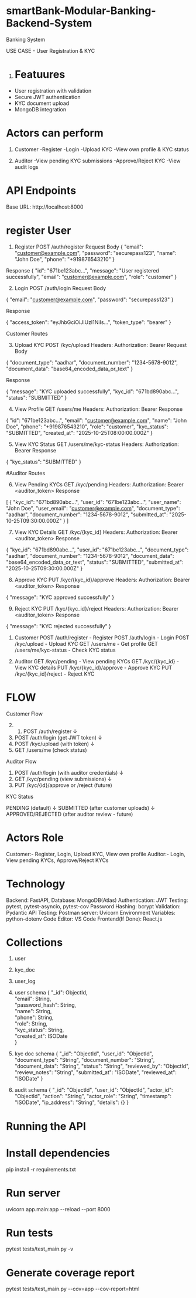 # smartBank-Modular-Banking-Backend-System
Banking System


USE CASE - User Registration & KYC

1. # Featuures
- User registration with validation
- Secure JWT authentication
- KYC document upload
- MongoDB integration
  

# Actors can perform
1. Customer
-Register
-Login
-Upload KYC
-View own profile & KYC status

2. Auditor
-View pending KYC submissions
-Approve/Reject KYC
-View audit logs

# API Endpoints

Base URL: http://localhost:8000

# register User

1. Register
POST /auth/register
Request Body
{
  "email": "customer@example.com",
  "password": "securepass123",
  "name": "John Doe",
  "phone": "+919876543210"
}

Response
{
  "id": "671be123abc...",
  "message": "User registered successfully",
  "email": "customer@example.com",
  "role": "customer"
}

2. Login
POST /auth/login
Request Body

{
  "email": "customer@example.com",
  "password": "securepass123"
}


Response

{
  "access_token": "eyJhbGciOiJIUzI1NiIs...",
  "token_type": "bearer"
}

Customer Routes

3. Upload KYC
POST /kyc/upload
Headers: Authorization: Bearer <token>
Request Body

{
  "document_type": "aadhar",
  "document_number": "1234-5678-9012",
  "document_data": "base64_encoded_data_or_text"
}


Response

{
  "message": "KYC uploaded successfully",
  "kyc_id": "671bd890abc...",
  "status": "SUBMITTED"
}

4. View Profile
GET /users/me
Headers: Authorization: Bearer <token>
Response

{
  "id": "671be123abc...",
  "email": "customer@example.com",
  "name": "John Doe",
  "phone": "+919876543210",
  "role": "customer",
  "kyc_status": "SUBMITTED",
  "created_at": "2025-10-25T08:00:00.000Z"
}


5. View KYC Status
GET /users/me/kyc-status
Headers: Authorization: Bearer <token>
Response

{
  "kyc_status": "SUBMITTED"
}


#Auditor Routes

6. View Pending KYCs
GET /kyc/pending
Headers: Authorization: Bearer <auditor_token>
Response

[
  {
    "kyc_id": "671bd890abc...",
    "user_id": "671be123abc...",
    "user_name": "John Doe",
    "user_email": "customer@example.com",
    "document_type": "aadhar",
    "document_number": "1234-5678-9012",
    "submitted_at": "2025-10-25T09:30:00.000Z"
  }
]

7. View KYC Details
GET /kyc/{kyc_id}
Headers: Authorization: Bearer <auditor_token>
Response

{
  "kyc_id": "671bd890abc...",
  "user_id": "671be123abc...",
  "document_type": "aadhar",
  "document_number": "1234-5678-9012",
  "document_data": "base64_encoded_data_or_text",
  "status": "SUBMITTED",
  "submitted_at": "2025-10-25T09:30:00.000Z"
}


8. Approve KYC
PUT /kyc/{kyc_id}/approve
Headers: Authorization: Bearer <auditor_token>
Response

{
  "message": "KYC approved successfully"
}


9. Reject KYC
PUT /kyc/{kyc_id}/reject
Headers: Authorization: Bearer <auditor_token>
Response

{
  "message": "KYC rejected successfully"
}


1. Customer
POST /auth/register - Register
POST /auth/login - Login
POST /kyc/upload - Upload KYC
GET /users/me - Get profile
GET /users/me/kyc-status - Check KYC status

2. Auditor
GET /kyc/pending - View pending KYCs
GET /kyc/{kyc_id} - View KYC details
PUT /kyc/{kyc_id}/approve - Approve KYC
PUT /kyc/{kyc_id}/reject - Reject KYC

# FLOW
Customer Flow

2. 1. POST /auth/register
   ↓
2. POST /auth/login (get JWT token)
   ↓
3. POST /kyc/upload (with token)
   ↓
4. GET /users/me (check status)

Auditor Flow

1. POST /auth/login (with auditor credentials)
   ↓
2. GET /kyc/pending (view submissions)
   ↓
3. PUT /kyc/{id}/approve or /reject (future)

KYC Status

PENDING (default)
    ↓
SUBMITTED (after customer uploads)
    ↓
APPROVED/REJECTED (after auditor review - future)

# Actors Role
Customer:- Register, Login, Upload KYC, View own profile
Auditor:- Login, View pending KYCs, Approve/Reject KYCs


# Technology

Backend: FastAPI,
Database: MongoDB(Atlas)
Authentication: JWT
Testing: pytest, pytest-asyncio, pytest-cov 
Password Hashing: bcrypt
Validation: Pydantic
API Testing: Postman
server: Uvicorn
Environment Variables: python-dotenv
Code Editor: VS Code
Frontend(If Done): React.js

# Collections
1. user
2. kyc_doc
3. user_log

1. user schema
{
  "_id": ObjectId,                          
  "email": String,                           
  "password_hash": String,                   
  "name": String,                           
  "phone": String,                           
  "role": String,                            
  "kyc_status": String,                      
  "created_at": ISODate                      
}

2. kyc doc schema
{
  "_id": "ObjectId",
  "user_id": "ObjectId",
  "document_type": "String",
  "document_number": "String",
  "document_data": "String",
  "status": "String",
  "reviewed_by": "ObjectId",
  "review_notes": "String",
  "submitted_at": "ISODate",
  "reviewed_at": "ISODate"
}

3. audit schema
   {
  "_id": "ObjectId",
  "user_id": "ObjectId",
  "actor_id": "ObjectId",
  "action": "String",
  "actor_role": "String",
  "timestamp": "ISODate",
  "ip_address": "String",
  "details": {}
}

# Running the API

# Install dependencies
pip install -r requirements.txt

# Run server
uvicorn app.main:app --reload --port 8000

# Run tests
pytest tests/test_main.py -v

# Generate coverage report
pytest tests/test_main.py --cov=app --cov-report=html


